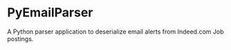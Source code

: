 ﻿# PyEmailParser

A Python parser application to deserialize email alerts from Indeed.com Job postings.
